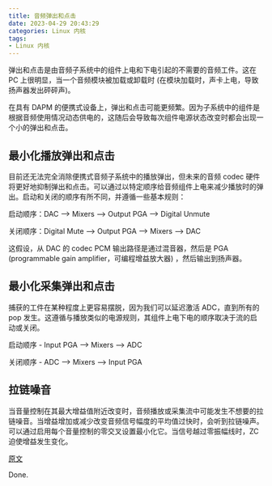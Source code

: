 ```yaml
---
title: 音频弹出和点击
date: 2023-04-29 20:43:29
categories: Linux 内核
tags:
- Linux 内核
---
```


弹出和点击是由音频子系统中的组件上电和下电引起的不需要的音频工件。这在 PC 上很明显，当一个音频模块被加载或卸载时 (在模块加载时，声卡上电，导致扬声器发出砰砰声)。

在具有 DAPM 的便携式设备上，弹出和点击可能更频繁。因为子系统中的组件是根据音频使用情况动态供电的，这随后会导致每次组件电源状态改变时都会出现一个小的弹出和点击。

## 最小化播放弹出和点击

目前还无法完全消除便携式音频子系统中的播放弹出，但未来的音频 codec 硬件将更好地抑制弹出和点击。可以通过以特定顺序给音频组件上电来减少播放时的弹出。启动和关闭的顺序有所不同，并遵循一些基本规则：

 启动顺序：DAC --> Mixers --> Output PGA --> Digital Unmute

 关闭顺序：Digital Mute --> Output PGA --> Mixers --> DAC

这假设，从 DAC 的 codec PCM 输出路径是通过混音器，然后是 PGA (programmable gain amplifier，可编程增益放大器) ，然后输出到扬声器。

## 最小化采集弹出和点击

捕获的工件在某种程度上更容易摆脱，因为我们可以延迟激活 ADC，直到所有的 pop 发生。这遵循与播放类似的电源规则，其组件上电下电的顺序取决于流的启动或关闭。

 启动顺序 - Input PGA --> Mixers --> ADC

 关闭顺序 - ADC --> Mixers --> Input PGA

## 拉链噪音

当音量控制在其最大增益值附近改变时，音频播放或采集流中可能发生不想要的拉链噪音。当增益增加或减少改变音频信号幅度的平均值过快时，会听到拉链噪声。可以通过启用每个音量控制的零交叉设置最小化它。当信号越过零振幅线时，ZC 迫使增益发生变化。

[原文](linux-kernel/Documentation/sound/soc/pops-clicks.rst)

Done.
